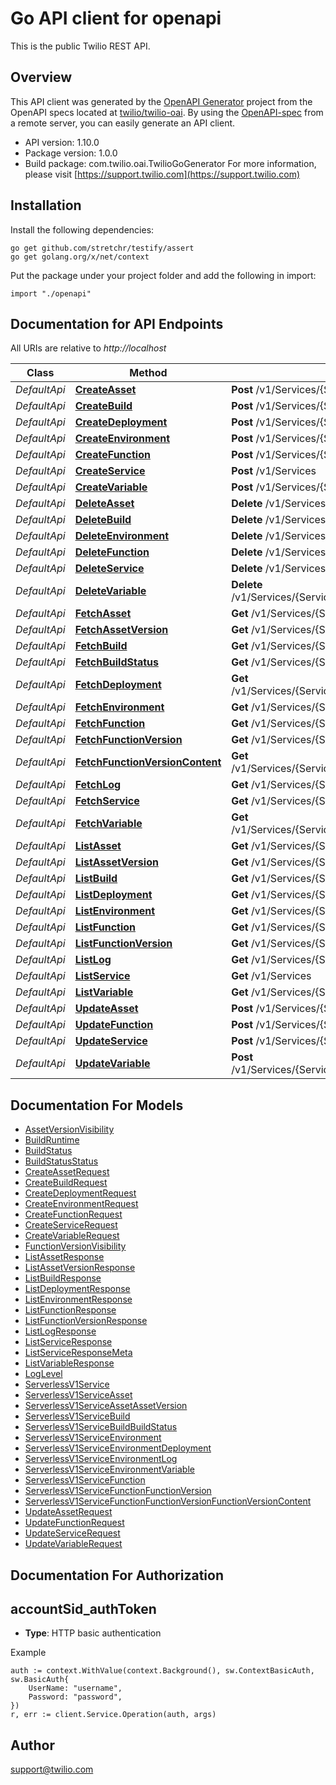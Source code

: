 # Go API client for openapi

This is the public Twilio REST API.

## Overview
This API client was generated by the [OpenAPI Generator](https://openapi-generator.tech) project from the OpenAPI specs located at [twilio/twilio-oai](https://github.com/twilio/twilio-oai/tree/main/spec).  By using the [OpenAPI-spec](https://www.openapis.org/) from a remote server, you can easily generate an API client.

- API version: 1.10.0
- Package version: 1.0.0
- Build package: com.twilio.oai.TwilioGoGenerator
For more information, please visit [https://support.twilio.com](https://support.twilio.com)

## Installation

Install the following dependencies:

```shell
go get github.com/stretchr/testify/assert
go get golang.org/x/net/context
```

Put the package under your project folder and add the following in import:

```golang
import "./openapi"
```

## Documentation for API Endpoints

All URIs are relative to *http://localhost*

Class | Method | HTTP request | Description
------------ | ------------- | ------------- | -------------
*DefaultApi* | [**CreateAsset**](docs/DefaultApi.md#createasset) | **Post** /v1/Services/{ServiceSid}/Assets | 
*DefaultApi* | [**CreateBuild**](docs/DefaultApi.md#createbuild) | **Post** /v1/Services/{ServiceSid}/Builds | 
*DefaultApi* | [**CreateDeployment**](docs/DefaultApi.md#createdeployment) | **Post** /v1/Services/{ServiceSid}/Environments/{EnvironmentSid}/Deployments | 
*DefaultApi* | [**CreateEnvironment**](docs/DefaultApi.md#createenvironment) | **Post** /v1/Services/{ServiceSid}/Environments | 
*DefaultApi* | [**CreateFunction**](docs/DefaultApi.md#createfunction) | **Post** /v1/Services/{ServiceSid}/Functions | 
*DefaultApi* | [**CreateService**](docs/DefaultApi.md#createservice) | **Post** /v1/Services | 
*DefaultApi* | [**CreateVariable**](docs/DefaultApi.md#createvariable) | **Post** /v1/Services/{ServiceSid}/Environments/{EnvironmentSid}/Variables | 
*DefaultApi* | [**DeleteAsset**](docs/DefaultApi.md#deleteasset) | **Delete** /v1/Services/{ServiceSid}/Assets/{Sid} | 
*DefaultApi* | [**DeleteBuild**](docs/DefaultApi.md#deletebuild) | **Delete** /v1/Services/{ServiceSid}/Builds/{Sid} | 
*DefaultApi* | [**DeleteEnvironment**](docs/DefaultApi.md#deleteenvironment) | **Delete** /v1/Services/{ServiceSid}/Environments/{Sid} | 
*DefaultApi* | [**DeleteFunction**](docs/DefaultApi.md#deletefunction) | **Delete** /v1/Services/{ServiceSid}/Functions/{Sid} | 
*DefaultApi* | [**DeleteService**](docs/DefaultApi.md#deleteservice) | **Delete** /v1/Services/{Sid} | 
*DefaultApi* | [**DeleteVariable**](docs/DefaultApi.md#deletevariable) | **Delete** /v1/Services/{ServiceSid}/Environments/{EnvironmentSid}/Variables/{Sid} | 
*DefaultApi* | [**FetchAsset**](docs/DefaultApi.md#fetchasset) | **Get** /v1/Services/{ServiceSid}/Assets/{Sid} | 
*DefaultApi* | [**FetchAssetVersion**](docs/DefaultApi.md#fetchassetversion) | **Get** /v1/Services/{ServiceSid}/Assets/{AssetSid}/Versions/{Sid} | 
*DefaultApi* | [**FetchBuild**](docs/DefaultApi.md#fetchbuild) | **Get** /v1/Services/{ServiceSid}/Builds/{Sid} | 
*DefaultApi* | [**FetchBuildStatus**](docs/DefaultApi.md#fetchbuildstatus) | **Get** /v1/Services/{ServiceSid}/Builds/{Sid}/Status | 
*DefaultApi* | [**FetchDeployment**](docs/DefaultApi.md#fetchdeployment) | **Get** /v1/Services/{ServiceSid}/Environments/{EnvironmentSid}/Deployments/{Sid} | 
*DefaultApi* | [**FetchEnvironment**](docs/DefaultApi.md#fetchenvironment) | **Get** /v1/Services/{ServiceSid}/Environments/{Sid} | 
*DefaultApi* | [**FetchFunction**](docs/DefaultApi.md#fetchfunction) | **Get** /v1/Services/{ServiceSid}/Functions/{Sid} | 
*DefaultApi* | [**FetchFunctionVersion**](docs/DefaultApi.md#fetchfunctionversion) | **Get** /v1/Services/{ServiceSid}/Functions/{FunctionSid}/Versions/{Sid} | 
*DefaultApi* | [**FetchFunctionVersionContent**](docs/DefaultApi.md#fetchfunctionversioncontent) | **Get** /v1/Services/{ServiceSid}/Functions/{FunctionSid}/Versions/{Sid}/Content | 
*DefaultApi* | [**FetchLog**](docs/DefaultApi.md#fetchlog) | **Get** /v1/Services/{ServiceSid}/Environments/{EnvironmentSid}/Logs/{Sid} | 
*DefaultApi* | [**FetchService**](docs/DefaultApi.md#fetchservice) | **Get** /v1/Services/{Sid} | 
*DefaultApi* | [**FetchVariable**](docs/DefaultApi.md#fetchvariable) | **Get** /v1/Services/{ServiceSid}/Environments/{EnvironmentSid}/Variables/{Sid} | 
*DefaultApi* | [**ListAsset**](docs/DefaultApi.md#listasset) | **Get** /v1/Services/{ServiceSid}/Assets | 
*DefaultApi* | [**ListAssetVersion**](docs/DefaultApi.md#listassetversion) | **Get** /v1/Services/{ServiceSid}/Assets/{AssetSid}/Versions | 
*DefaultApi* | [**ListBuild**](docs/DefaultApi.md#listbuild) | **Get** /v1/Services/{ServiceSid}/Builds | 
*DefaultApi* | [**ListDeployment**](docs/DefaultApi.md#listdeployment) | **Get** /v1/Services/{ServiceSid}/Environments/{EnvironmentSid}/Deployments | 
*DefaultApi* | [**ListEnvironment**](docs/DefaultApi.md#listenvironment) | **Get** /v1/Services/{ServiceSid}/Environments | 
*DefaultApi* | [**ListFunction**](docs/DefaultApi.md#listfunction) | **Get** /v1/Services/{ServiceSid}/Functions | 
*DefaultApi* | [**ListFunctionVersion**](docs/DefaultApi.md#listfunctionversion) | **Get** /v1/Services/{ServiceSid}/Functions/{FunctionSid}/Versions | 
*DefaultApi* | [**ListLog**](docs/DefaultApi.md#listlog) | **Get** /v1/Services/{ServiceSid}/Environments/{EnvironmentSid}/Logs | 
*DefaultApi* | [**ListService**](docs/DefaultApi.md#listservice) | **Get** /v1/Services | 
*DefaultApi* | [**ListVariable**](docs/DefaultApi.md#listvariable) | **Get** /v1/Services/{ServiceSid}/Environments/{EnvironmentSid}/Variables | 
*DefaultApi* | [**UpdateAsset**](docs/DefaultApi.md#updateasset) | **Post** /v1/Services/{ServiceSid}/Assets/{Sid} | 
*DefaultApi* | [**UpdateFunction**](docs/DefaultApi.md#updatefunction) | **Post** /v1/Services/{ServiceSid}/Functions/{Sid} | 
*DefaultApi* | [**UpdateService**](docs/DefaultApi.md#updateservice) | **Post** /v1/Services/{Sid} | 
*DefaultApi* | [**UpdateVariable**](docs/DefaultApi.md#updatevariable) | **Post** /v1/Services/{ServiceSid}/Environments/{EnvironmentSid}/Variables/{Sid} | 


## Documentation For Models

 - [AssetVersionVisibility](docs/AssetVersionVisibility.md)
 - [BuildRuntime](docs/BuildRuntime.md)
 - [BuildStatus](docs/BuildStatus.md)
 - [BuildStatusStatus](docs/BuildStatusStatus.md)
 - [CreateAssetRequest](docs/CreateAssetRequest.md)
 - [CreateBuildRequest](docs/CreateBuildRequest.md)
 - [CreateDeploymentRequest](docs/CreateDeploymentRequest.md)
 - [CreateEnvironmentRequest](docs/CreateEnvironmentRequest.md)
 - [CreateFunctionRequest](docs/CreateFunctionRequest.md)
 - [CreateServiceRequest](docs/CreateServiceRequest.md)
 - [CreateVariableRequest](docs/CreateVariableRequest.md)
 - [FunctionVersionVisibility](docs/FunctionVersionVisibility.md)
 - [ListAssetResponse](docs/ListAssetResponse.md)
 - [ListAssetVersionResponse](docs/ListAssetVersionResponse.md)
 - [ListBuildResponse](docs/ListBuildResponse.md)
 - [ListDeploymentResponse](docs/ListDeploymentResponse.md)
 - [ListEnvironmentResponse](docs/ListEnvironmentResponse.md)
 - [ListFunctionResponse](docs/ListFunctionResponse.md)
 - [ListFunctionVersionResponse](docs/ListFunctionVersionResponse.md)
 - [ListLogResponse](docs/ListLogResponse.md)
 - [ListServiceResponse](docs/ListServiceResponse.md)
 - [ListServiceResponseMeta](docs/ListServiceResponseMeta.md)
 - [ListVariableResponse](docs/ListVariableResponse.md)
 - [LogLevel](docs/LogLevel.md)
 - [ServerlessV1Service](docs/ServerlessV1Service.md)
 - [ServerlessV1ServiceAsset](docs/ServerlessV1ServiceAsset.md)
 - [ServerlessV1ServiceAssetAssetVersion](docs/ServerlessV1ServiceAssetAssetVersion.md)
 - [ServerlessV1ServiceBuild](docs/ServerlessV1ServiceBuild.md)
 - [ServerlessV1ServiceBuildBuildStatus](docs/ServerlessV1ServiceBuildBuildStatus.md)
 - [ServerlessV1ServiceEnvironment](docs/ServerlessV1ServiceEnvironment.md)
 - [ServerlessV1ServiceEnvironmentDeployment](docs/ServerlessV1ServiceEnvironmentDeployment.md)
 - [ServerlessV1ServiceEnvironmentLog](docs/ServerlessV1ServiceEnvironmentLog.md)
 - [ServerlessV1ServiceEnvironmentVariable](docs/ServerlessV1ServiceEnvironmentVariable.md)
 - [ServerlessV1ServiceFunction](docs/ServerlessV1ServiceFunction.md)
 - [ServerlessV1ServiceFunctionFunctionVersion](docs/ServerlessV1ServiceFunctionFunctionVersion.md)
 - [ServerlessV1ServiceFunctionFunctionVersionFunctionVersionContent](docs/ServerlessV1ServiceFunctionFunctionVersionFunctionVersionContent.md)
 - [UpdateAssetRequest](docs/UpdateAssetRequest.md)
 - [UpdateFunctionRequest](docs/UpdateFunctionRequest.md)
 - [UpdateServiceRequest](docs/UpdateServiceRequest.md)
 - [UpdateVariableRequest](docs/UpdateVariableRequest.md)


## Documentation For Authorization



## accountSid_authToken

- **Type**: HTTP basic authentication

Example

```golang
auth := context.WithValue(context.Background(), sw.ContextBasicAuth, sw.BasicAuth{
    UserName: "username",
    Password: "password",
})
r, err := client.Service.Operation(auth, args)
```


## Author

support@twilio.com

